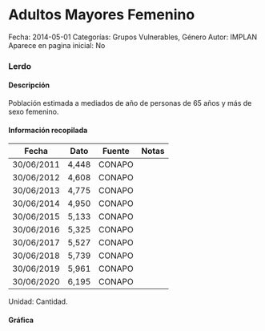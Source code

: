 Adultos Mayores Femenino
=====

Fecha: 2014-05-01
Categorías: Grupos Vulnerables, Género
Autor: IMPLAN
Aparece en pagina inicial: No

### Lerdo

#### Descripción

Población estimada a mediados de año de personas de 65 años y más de sexo femenino.

<!-- break -->

#### Información recopilada

<table class="table table-hover table-bordered matriz">
  <thead>
    <tr><th>Fecha</th><th>Dato</th><th>Fuente</th><th>Notas</th></tr>
  </thead>
  <tbody>
    <tr><td class="centrado">30/06/2011</td><td class="derecha">4,448</td><td>CONAPO</td><td></td></tr>
    <tr><td class="centrado">30/06/2012</td><td class="derecha">4,608</td><td>CONAPO</td><td></td></tr>
    <tr><td class="centrado">30/06/2013</td><td class="derecha">4,775</td><td>CONAPO</td><td></td></tr>
    <tr><td class="centrado">30/06/2014</td><td class="derecha">4,950</td><td>CONAPO</td><td></td></tr>
    <tr><td class="centrado">30/06/2015</td><td class="derecha">5,133</td><td>CONAPO</td><td></td></tr>
    <tr><td class="centrado">30/06/2016</td><td class="derecha">5,325</td><td>CONAPO</td><td></td></tr>
    <tr><td class="centrado">30/06/2017</td><td class="derecha">5,527</td><td>CONAPO</td><td></td></tr>
    <tr><td class="centrado">30/06/2018</td><td class="derecha">5,739</td><td>CONAPO</td><td></td></tr>
    <tr><td class="centrado">30/06/2019</td><td class="derecha">5,961</td><td>CONAPO</td><td></td></tr>
    <tr><td class="centrado">30/06/2020</td><td class="derecha">6,195</td><td>CONAPO</td><td></td></tr>
  </tbody>
</table>

Unidad: Cantidad.

#### Gráfica

<div id="Morrisgxoccpho" class="grafica"></div>
<script>
new Morris.Line({
element: 'Morrisgxoccpho',
data: [{ fecha: '2011-06-30', dato: 4448 },{ fecha: '2012-06-30', dato: 4608 },{ fecha: '2013-06-30', dato: 4775 },{ fecha: '2014-06-30', dato: 4950 },{ fecha: '2015-06-30', dato: 5133 },{ fecha: '2016-06-30', dato: 5325 },{ fecha: '2017-06-30', dato: 5527 },{ fecha: '2018-06-30', dato: 5739 },{ fecha: '2019-06-30', dato: 5961 },{ fecha: '2020-06-30', dato: 6195 }],
xkey: 'fecha',
ykeys: ['dato'],
labels: ['Dato'],
lineColors: ['#FF5B02'],
xLabelFormat: function(d) { return d.getDate()+'/'+(d.getMonth()+1)+'/'+d.getFullYear(); },
dateFormat: function(ts) { var d = new Date(ts); return d.getDate() + '/' + (d.getMonth() + 1) + '/' + d.getFullYear(); }
});
</script>
